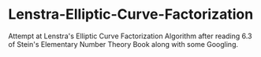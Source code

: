 # Lenstra-Elliptic-Curve-Factorization
Attempt at Lenstra's Elliptic Curve Factorization Algorithm after reading 6.3 of Stein's Elementary Number Theory Book along with some Googling.
